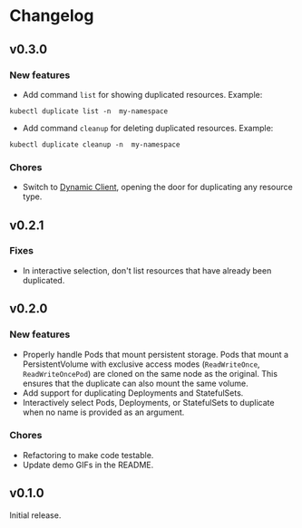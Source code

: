 # Changelog

## v0.3.0

### New features

* Add command `list` for showing duplicated resources. Example:

```shell
kubectl duplicate list -n  my-namespace
```

* Add command `cleanup` for deleting duplicated resources. Example:

```shell
kubectl duplicate cleanup -n  my-namespace
```

### Chores

* Switch
  to [Dynamic Client](https://github.com/kubernetes/client-go/blob/master/examples/dynamic-create-update-delete-deployment/README.md),
  opening the door for duplicating any resource type.

## v0.2.1

### Fixes

* In interactive selection, don't list resources that have already been duplicated.

## v0.2.0

### New features

* Properly handle Pods that mount persistent storage.
  Pods that mount a PersistentVolume with exclusive access modes (`ReadWriteOnce`, `ReadWriteOncePod`) are cloned
  on the same node as the original. This ensures that the duplicate can also mount the same volume.
* Add support for duplicating Deployments and StatefulSets.
* Interactively select Pods, Deployments, or StatefulSets to duplicate when no name is provided as an argument.

### Chores

* Refactoring to make code testable.
* Update demo GIFs in the README.

## v0.1.0

Initial release.